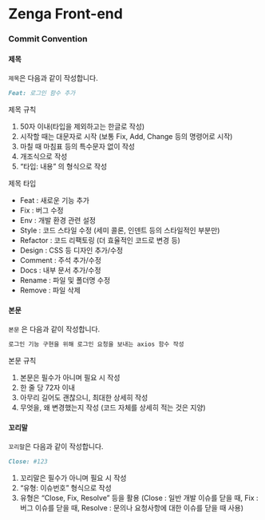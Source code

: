 # Zenga Front-end  

### Commit Convention


#### 제목

`제목`은 다음과 같이 작성합니다.


```markdown
Feat: 로그인 함수 추가
```

제목 규칙

1. 50자 이내(타입을 제외하고는 한글로 작성)
2. 시작할 때는 대문자로 시작 (보통 Fix, Add, Change 등의 명령어로 시작)
3. 마칠 때 마침표 등의 특수문자 없이 작성
4. 개조식으로 작성
5. “타입: 내용” 의 형식으로 작성

제목 타입

- Feat : 새로운 기능 추가
- Fix : 버그 수정
- Env : 개발 환경 관련 설정
- Style : 코드 스타일 수정 (세미 콜론, 인덴트 등의 스타일적인 부분만)
- Refactor : 코드 리팩토링 (더 효율적인 코드로 변경 등)
- Design : CSS 등 디자인 추가/수정
- Comment : 주석 추가/수정
- Docs : 내부 문서 추가/수정
- Rename : 파일 및 폴더명 수정
- Remove : 파일 삭제

#### 본문

`본문` 은 다음과 같이 작성합니다.

```markdown
로그인 기능 구현을 위해 로그인 요청을 보내는 axios 함수 작성
```
본문 규칙

1. 본문은 필수가 아니며 필요 시 작성
2. 한 줄 당 72자 이내
3. 아무리 길어도 괜찮으니, 최대한 상세히 작성
4. 무엇을, 왜 변경했는지 작성 (코드 자체를 상세히 적는 것은 지양)

#### 꼬리말

`꼬리말`은 다음과 같이 작성합니다.

```markdown
Close: #123
```

1. 꼬리말은 필수가 아니며 필요 시 작성
2. “유형: 이슈번호” 형식으로 작성
3. 유형은 “Close, Fix, Resolve” 등을 활용 (Close : 일반 개발 이슈를 닫을 때, Fix : 버그 이슈를 닫을 때, Resolve : 문의나 요청사항에 대한 이슈를 닫을 때 사용)
